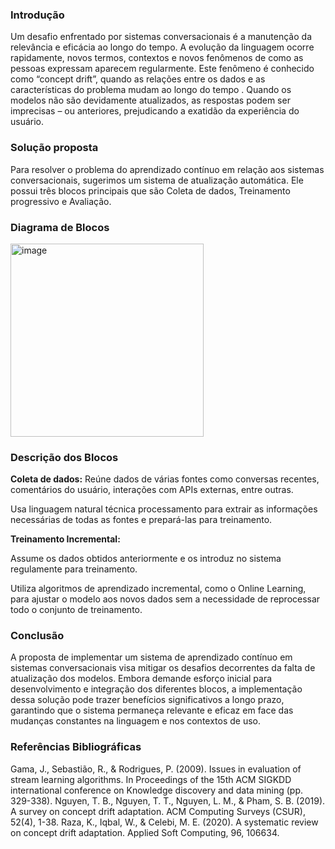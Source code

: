 ### Introdução

Um desafio enfrentado por sistemas conversacionais é a manutenção da relevância e eficácia ao longo do tempo. A evolução da linguagem ocorre rapidamente, novos termos, contextos e novos fenômenos de como as pessoas expressam aparecem regularmente. Este fenômeno é conhecido como “concept drift”, quando as relações entre os dados e as características do problema mudam ao longo do tempo . Quando os modelos não são devidamente atualizados, as respostas podem ser imprecisas – ou anteriores, prejudicando a exatidão da experiência do usuário.


### Solução proposta

Para resolver o problema do aprendizado contínuo em relação aos sistemas conversacionais, sugerimos um sistema de atualização automática. Ele possui três blocos principais que são Coleta de dados, Treinamento progressivo e Avaliação.

### Diagrama de Blocos

<img width="309" alt="image" src="https://github.com/renanribeir0/-aprendizado-cont-nuo-num-sistema-conversacional/assets/110369271/92d5e6f5-68dc-412a-862f-3bcd291e7f55">


### Descrição dos Blocos

**Coleta de dados:**
Reúne dados de várias fontes como conversas recentes, comentários do usuário, interações com APIs externas, entre outras.

Usa linguagem natural técnica processamento para extrair as informações necessárias de todas as fontes e prepará-las para treinamento.

**Treinamento Incremental:**

Assume os dados obtidos anteriormente e os introduz no sistema regulamente para treinamento.

Utiliza algoritmos de aprendizado incremental, como o Online Learning, para ajustar o modelo aos novos dados sem a necessidade de reprocessar todo o conjunto de treinamento.

### Conclusão
A proposta de implementar um sistema de aprendizado contínuo em sistemas conversacionais visa mitigar os desafios decorrentes da falta de atualização dos modelos. Embora demande esforço inicial para desenvolvimento e integração dos diferentes blocos, a implementação dessa solução pode trazer benefícios significativos a longo prazo, garantindo que o sistema permaneça relevante e eficaz em face das mudanças constantes na linguagem e nos contextos de uso.

### Referências Bibliográficas
Gama, J., Sebastião, R., & Rodrigues, P. (2009). Issues in evaluation of stream learning algorithms. In Proceedings of the 15th ACM SIGKDD international conference on Knowledge discovery and data mining (pp. 329-338).
Nguyen, T. B., Nguyen, T. T., Nguyen, L. M., & Pham, S. B. (2019). A survey on concept drift adaptation. ACM Computing Surveys (CSUR), 52(4), 1-38.
Raza, K., Iqbal, W., & Celebi, M. E. (2020). A systematic review on concept drift adaptation. Applied Soft Computing, 96, 106634.
